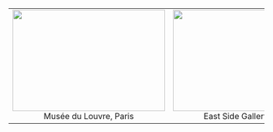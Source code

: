 <table width="100%" align="center" border="0">
    <td width="50%"><img src="./assets/img/Paris.png" width="300" height="200"><div style="text-align: center;">Musée du Louvre, Paris</div></td>
    <td width="50%"><img src="./assets/img/Berlin.png" width="300" height="200"><div style="text-align: center;">East Side Gallery, Berlin</div></td>
</table>